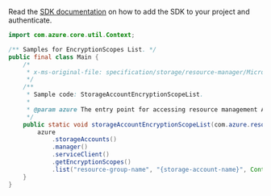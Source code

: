 Read the [SDK documentation](https://github.com/Azure/azure-sdk-for-java/blob/azure-resourcemanager_2.14.0/sdk/resourcemanager/azure-resourcemanager/README.md) on how to add the SDK to your project and authenticate.

```java
import com.azure.core.util.Context;

/** Samples for EncryptionScopes List. */
public final class Main {
    /*
     * x-ms-original-file: specification/storage/resource-manager/Microsoft.Storage/stable/2021-09-01/examples/StorageAccountEncryptionScopeList.json
     */
    /**
     * Sample code: StorageAccountEncryptionScopeList.
     *
     * @param azure The entry point for accessing resource management APIs in Azure.
     */
    public static void storageAccountEncryptionScopeList(com.azure.resourcemanager.AzureResourceManager azure) {
        azure
            .storageAccounts()
            .manager()
            .serviceClient()
            .getEncryptionScopes()
            .list("resource-group-name", "{storage-account-name}", Context.NONE);
    }
}
```
